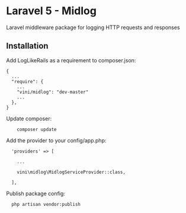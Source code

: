 # Laravel 5 - Midlog
Laravel middleware package for logging HTTP requests and responses

Installation
-------------

Add LogLikeRails as a requirement to composer.json:
```
{
  ...
  "require": {
    ...
    "vini/midlog": "dev-master"
    ...
  },
}
```

Update composer:
```
    composer update
```

Add the provider to your config/app.php:
```
  'providers' => [
  
    ...
    
    vini\midlog\MidlogServiceProvider::class,
    
  ],
```

Publish package config:
```
  php artisan vendor:publish
```

